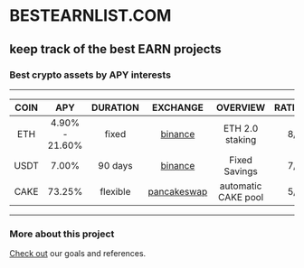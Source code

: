 # BESTEARNLIST.COM
## keep track of the best EARN projects


### Best crypto assets by APY interests
***

| COIN      | APY             | DURATION  | EXCHANGE                          | OVERVIEW               | RATING    |
| :----:    | :-----:         |   :----:  |  :-----:                          |    :---:               |      ---: |
| ETH       | 4.90% - 21.60%  | fixed     | [binance](binance.com)            | ETH 2.0 staking        | 8/10      |
| USDT      | 7.00%           | 90 days   | [binance](binance.com)            | Fixed Savings          | 7/10      |
| CAKE      | 73.25%          | flexible  | [pancakeswap](pancakeswap.com)    | automatic CAKE pool    | 5/10      |

***

### More about this project
[Check out](./about-us.md) our goals and references.
